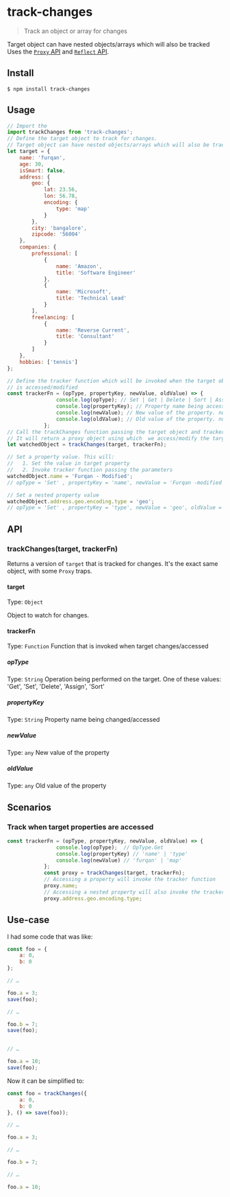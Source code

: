 # track-changes

> Track an object or array for changes

Target object can have nested objects/arrays which will also be tracked
Uses the [`Proxy` API](https://developer.mozilla.org/en-US/docs/Web/JavaScript/Reference/Global_Objects/Proxy) and [`Reflect` API](https://developer.mozilla.org/en-US/docs/Web/JavaScript/Reference/Global_Objects/Reflect).


## Install

```
$ npm install track-changes
```


## Usage

```js
// Import the 
import trackChanges from 'track-changes';
// Define the target object to track for changes.
// Target object can have nested objects/arrays which will also be tracked
let target = {
    name: 'furqan',
    age: 30,
    isSmart: false,
    address: {
        geo: {
            lat: 23.56,
            lon: 56.78,
            encoding: {
                type: 'map'
            }
        },
        city: 'bangalore',
        zipcode: '56004'
    },
    companies: {
        professional: [
            {
                name: 'Amazon',
                title: 'Software Engineer'
            },
            {
                name: 'Microsoft',
                title: 'Technical Lead'
            }
        ],
        freelancing: [
            {
                name: 'Reverse Current',
                title: 'Consultant'
            }
        ]
    },
    hobbies: ['tennis']
};

// Define the tracker function which will be invoked when the target object
// is accessed/modified
const trackerFn = (opType, propertyKey, newValue, oldValue) => {
                console.log(opType); // Set | Get | Delete | Sort | Assign
                console.log(propertyKey); // Property name being accessed/modified/deleted
                console.log(newValue); // New value of the property. null for Delete
                console.log(oldValue); // Old value of the property. null for Get , Delete
            };
// Call the trackChanges function passing the target object and tracker function
// It will return a proxy object using which  we access/modify the target
let watchedObject = trackChanges(target, trackerFn);

// Set a property value. This will:
//   1. Set the value in target property
//   2. Invoke tracker function passing the parameters
watchedObject.name = 'Furqan - Modified';
// opType = 'Set' , propertyKey = 'name', newValue = 'Furqan -modified', oldValue = 'Furqan'

// Set a nested property value
watchedObject.address.geo.encoding.type = 'geo';
// opType = 'Set' , propertyKey = 'type', newValue = 'geo', oldValue = 'map'
```


## API

### trackChanges(target, trackerFn)

Returns a version of `target` that is tracked for changes. It's the exact same object, with some `Proxy` traps.

#### target

Type: `Object`

Object to watch for changes.

#### trackerFn

Type: `Function`
Function that is invoked when target changes/accessed

##### opType
Type: `String`
Operation being performed on the target. One of these values: 'Get', 'Set', 'Delete', 'Assign', 'Sort'
##### propertyKey
Type: `String`
Property name being changed/accessed
##### newValue
Type: `any`
New value of the property
##### oldValue
Type: `any`
Old value of the property

## Scenarios

### Track when target properties are accessed
```js
const trackerFn = (opType, propertyKey, newValue, oldValue) => {
                console.log(opType);  // OpType.Get
                console.log(propertyKey) // 'name' | 'type'
                console.log(newValue) // 'furqan' | 'map'
            };
            const proxy = trackChanges(target, trackerFn);
            // Accessing a property will invoke the tracker function
            proxy.name;
            // Accessing a nested property will also invoke the tracker function
            proxy.address.geo.encoding.type;
```
## Use-case

I had some code that was like:

```js
const foo = {
	a: 0,
	b: 0
};

// …

foo.a = 3;
save(foo);

// …

foo.b = 7;
save(foo);


// …

foo.a = 10;
save(foo);
```

Now it can be simplified to:

```js
const foo = trackChanges({
	a: 0,
	b: 0
}, () => save(foo));

// …

foo.a = 3;

// …

foo.b = 7;

// …

foo.a = 10;
```



